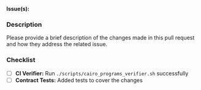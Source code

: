 **Issue(s):** <!-- Close #issue-number -->

### Description

Please provide a brief description of the changes made in this pull request and how they address the related issue.

### Checklist

- [ ] **CI Verifier:** Run `./scripts/cairo_programs_verifier.sh` successfully
- [ ] **Contract Tests:** Added tests to cover the changes
<!-- - [ ] **Remix Link:** Added a link to open the contract in Remix
- [ ] **Deployed Contract (Optional):** If possible, include a Voyager link to a deployed contract on Goerli -->

